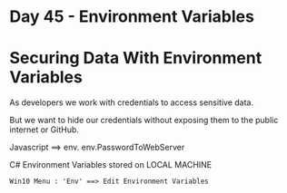 # Day 45 - Environment Variables

# Securing Data With Environment Variables

As developers we work with credentials to access sensitive data.

But we want to hide our credentials without exposing them to the public internet or GitHub.

Javascript ==> env.
env.PasswordToWebServer

C# Environment Variables stored on LOCAL MACHINE

    Win10 Menu : 'Env' ==> Edit Environment Variables